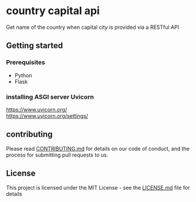 # country capital api
Get name of the country when capital city is provided via a RESTful API
## Getting started
### Prerequisites
- Python
- Flask
### installing ASGI server Uvicorn
https://www.uvicorn.org/  
https://www.uvicorn.org/settings/  
## contributing
Please read [CONTRIBUTING.md]() for details on our code of conduct, and the process for submitting pull requests to us.
## License
This project is licensed under the MIT License - see the [LICENSE.md]() file for details

